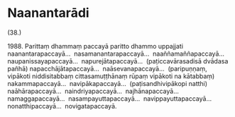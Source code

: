 # Naanantarādi

(38.)

1988\. Parittaṃ dhammaṃ paccayā paritto dhammo uppajjati naanantarapaccayā…  nasamanantarapaccayā…  naaññamaññapaccayā…  naupanissayapaccayā…  napurejātapaccayā…  (paṭiccavārasadisā dvādasa pañhā) napacchājātapaccayā…  naāsevanapaccayā…  (paripuṇṇaṃ, vipākoti niddisitabbaṃ cittasamuṭṭhānaṃ rūpaṃ vipākoti na kātabbaṃ) nakammapaccayā…  navipākapaccayā…  (paṭisandhivipākopi natthi) naāhārapaccayā…  naindriyapaccayā…  najhānapaccayā…  namaggapaccayā…  nasampayuttapaccayā…  navippayuttapaccayā…  nonatthipaccayā…  novigatapaccayā.
